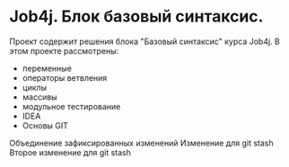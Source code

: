 # Job4j. Блок базовый синтаксис.
Проект содержит решения блока "Базовый синтаксис" курса Job4j.
В этом проекте рассмотрены:
- переменные
- операторы ветвления
- циклы
- массивы
- модульное тестирование
- IDEA
- Основы GIT

Объединение зафиксированных изменений
Изменение для git stash
Второе изменение для git stash
